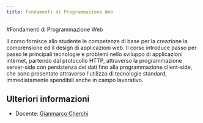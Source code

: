 ```yaml
---
title: Fondamenti di Programmazione Web
---
```


#Fondamenti di Programmazione Web

Il corso fornisce allo studente le competenze di base per la creazione 
la comprensione ed il design di applicazioni web. Il corso introduce 
passo per passo le principali tecnologie e problemi nello sviluppo di 
applicazioni internet, partendo dal protocollo HTTP, attraverso la 
programmazione server-side con persistenza dei dati fino alla 
programmazione client-side, che sono presentate attraverso l'utilizzo 
di tecnologie standard, immediatamente spendibili anche in campo 
lavorativo.

## Ulteriori informazioni
* Docente: [Gianmarco Cherchi](https://people.unica.it/gianmarcocherchi/)